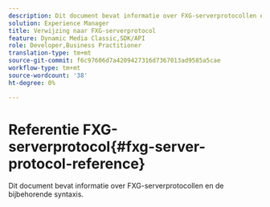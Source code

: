 ```yaml
---
description: Dit document bevat informatie over FXG-serverprotocollen en de bijbehorende syntaxis.
solution: Experience Manager
title: Verwijzing naar FXG-serverprotocol
feature: Dynamic Media Classic,SDK/API
role: Developer,Business Practitioner
translation-type: tm+mt
source-git-commit: f6c97606d7a4209427316d7367013ad9585a5cae
workflow-type: tm+mt
source-wordcount: '38'
ht-degree: 0%

---
```



# Referentie FXG-serverprotocol{#fxg-server-protocol-reference}

Dit document bevat informatie over FXG-serverprotocollen en de bijbehorende syntaxis.

